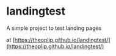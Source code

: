 # landingtest
A simple project to test landing pages

at [https://theoplip.github.io/landingtest/](https://theoplip.github.io/landingtest/)
